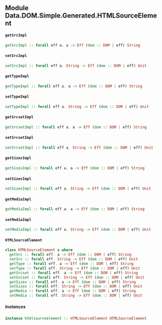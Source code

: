 ## Module Data.DOM.Simple.Generated.HTMLSourceElement

#### `getSrcImpl`

``` purescript
getSrcImpl :: forall eff a. a -> Eff (dom :: DOM | eff) String
```

#### `setSrcImpl`

``` purescript
setSrcImpl :: forall eff a. String -> Eff (dom :: DOM | eff) Unit
```

#### `getTypeImpl`

``` purescript
getTypeImpl :: forall eff a. a -> Eff (dom :: DOM | eff) String
```

#### `setTypeImpl`

``` purescript
setTypeImpl :: forall eff a. String -> Eff (dom :: DOM | eff) Unit
```

#### `getSrcsetImpl`

``` purescript
getSrcsetImpl :: forall eff a. a -> Eff (dom :: DOM | eff) String
```

#### `setSrcsetImpl`

``` purescript
setSrcsetImpl :: forall eff a. String -> Eff (dom :: DOM | eff) Unit
```

#### `getSizesImpl`

``` purescript
getSizesImpl :: forall eff a. a -> Eff (dom :: DOM | eff) String
```

#### `setSizesImpl`

``` purescript
setSizesImpl :: forall eff a. String -> Eff (dom :: DOM | eff) Unit
```

#### `getMediaImpl`

``` purescript
getMediaImpl :: forall eff a. a -> Eff (dom :: DOM | eff) String
```

#### `setMediaImpl`

``` purescript
setMediaImpl :: forall eff a. String -> Eff (dom :: DOM | eff) Unit
```

#### `HTMLSourceElement`

``` purescript
class HTMLSourceElement a where
  getSrc :: forall eff. a -> Eff (dom :: DOM | eff) String
  setSrc :: forall eff. String -> Eff (dom :: DOM | eff) Unit
  getType :: forall eff. a -> Eff (dom :: DOM | eff) String
  setType :: forall eff. String -> Eff (dom :: DOM | eff) Unit
  getSrcset :: forall eff. a -> Eff (dom :: DOM | eff) String
  setSrcset :: forall eff. String -> Eff (dom :: DOM | eff) Unit
  getSizes :: forall eff. a -> Eff (dom :: DOM | eff) String
  setSizes :: forall eff. String -> Eff (dom :: DOM | eff) Unit
  getMedia :: forall eff. a -> Eff (dom :: DOM | eff) String
  setMedia :: forall eff. String -> Eff (dom :: DOM | eff) Unit
```

##### Instances
``` purescript
instance htmlsourceelement :: HTMLSourceElement HTMLSourceElement
```


